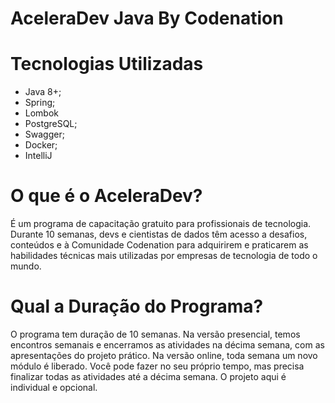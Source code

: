 # AceleraDev Java By Codenation

# Tecnologias Utilizadas
 
  - Java 8+;
  - Spring;
  - Lombok
  - PostgreSQL;
  - Swagger;
  - Docker;
  - IntelliJ


# O que é o AceleraDev?

É um programa de capacitação gratuito para profissionais de tecnologia. Durante 10 semanas, devs e cientistas de dados têm acesso 
a desafios, conteúdos e à Comunidade Codenation para adquirirem e praticarem as habilidades técnicas mais utilizadas por empresas 
de tecnologia de todo o mundo.

# Qual a Duração do Programa?

O programa tem duração de 10 semanas. Na versão presencial, temos encontros semanais e encerramos as atividades na décima semana, 
com as apresentações do projeto prático. Na versão online, toda semana um novo módulo é liberado. Você pode fazer no seu próprio tempo, 
mas precisa finalizar todas as atividades até a décima semana. O projeto aqui é individual e opcional.




 
